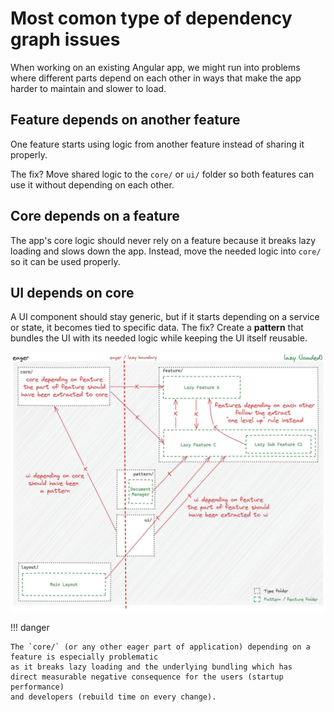 # Most comon type of dependency graph issues

When working on an existing Angular app, we might run into problems where different parts depend on
each other in ways that make the app harder to maintain and slower to load.

## Feature depends on another feature

One feature starts using logic from another feature instead of sharing it properly.

The fix? Move shared logic to the `core/` or `ui/` folder so both features can use it without depending
on each other.

## Core depends on a feature

The app's core logic should never rely on a feature because it breaks lazy loading and slows down
the app. Instead, move the needed logic into `core/` so it can be used properly.

## UI depends on core

A UI component should stay generic, but if it starts depending on a service or state,
it becomes tied to specific data. The fix? Create a **pattern** that bundles the UI with its needed
logic while keeping the UI itself reusable.

![Most comon type of dependency graph issues](assets/most-comon-type-of-dependency-graph-issues.png)

!!! danger

    The `core/` (or any other eager part of application) depending on a feature is especially problematic
    as it breaks lazy loading and the underlying bundling which has
    direct measurable negative consequence for the users (startup performance)
    and developers (rebuild time on every change).
